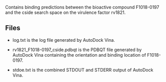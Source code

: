 Contains binding predictions between the bioactive compound F1018-0197 and the cside search space on the virulence factor rv1821.

## Files

- log.txt is the log file generated by AutoDock Vina.

- rv1821_F1018-0197_cside.pdbqt is the PDBQT file generated by AutoDock Vina containing the orientation and binding location of F1018-0197.

- stdoe.txt is the combined STDOUT and STDERR output of AutoDock Vina.

